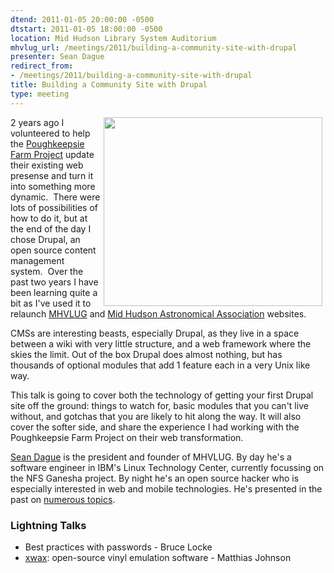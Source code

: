 ```yaml
---
dtend: 2011-01-05 20:00:00 -0500
dtstart: 2011-01-05 18:00:00 -0500
location: Mid Hudson Library System Auditorium
mhvlug_url: /meetings/2011/building-a-community-site-with-drupal
presenter: Sean Dague
redirect_from:
- /meetings/2011/building-a-community-site-with-drupal
title: Building a Community Site with Drupal
type: meeting
---
```



<img align="right" width="350" hspace="5" height="302" alt="" src="/sites/default/files/drupal.png" />2 years ago I volunteered to help the [Poughkeepsie Farm Project](http://farmproject.org) update their existing web presense and turn it into something more dynamic.  There were lots of possibilities of how to do it, but at the end of the day I chose Drupal, an open source content management system.  Over the past two years I have been learning quite a bit as I've used it to relaunch [MHVLUG](http://mhvlug.org) and [Mid Hudson Astronomical Association](http://midhudsonastro.org) websites.

CMSs are interesting beasts, especially Drupal, as they live in a space between a wiki with very little structure, and a web framework where the skies the limit. Out of the box Drupal does almost nothing, but has thousands of optional modules that add 1 feature each in a very Unix like way.

This talk is going to cover both the technology of getting your first Drupal site off the ground: things to watch for, basic modules that you can't live without, and gotchas that you are likely to hit along the way. It will also cover the softer side, and share the experience I had working with the Poughkeepsie Farm Project on their web transformation.

[Sean Dague](http://dague.net) is the president and founder of MHVLUG. By day he's a software engineer in IBM's Linux Technology Center, currently focussing on the NFS Ganesha project. By night he's an open source hacker who is especially interested in web and mobile technologies. He's presented in the past on [numerous topics](http://mhvlug.org/past-meetings).

### Lightning Talks
- Best practices with passwords - Bruce Locke
- [xwax](http://www.xwax.co.uk/): open-source vinyl emulation software - Matthias Johnson